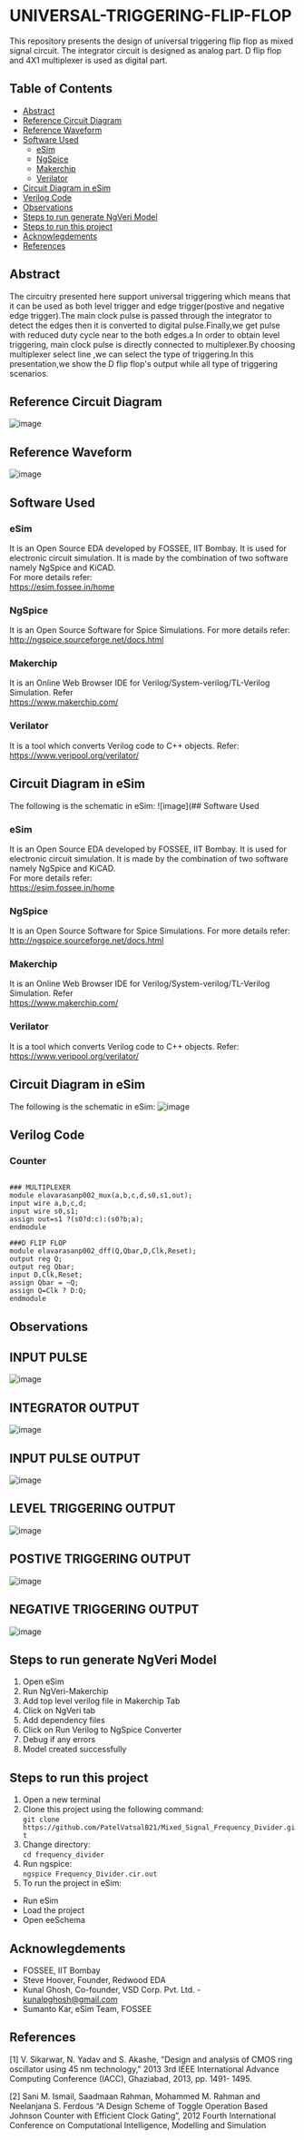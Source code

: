 # UNIVERSAL-TRIGGERING-FLIP-FLOP
This repository presents the design of universal triggering flip flop as mixed signal circuit. The integrator circuit is designed  as analog part. D flip flop and 4X1 multiplexer is used as digital part.

## Table of Contents
- [Abstract](#abstract)
- [Reference Circuit Diagram](#reference-circuit-diagram)
- [Reference Waveform](#reference-waveform)
- [Software Used](#software-used)
  * [eSim](#esim)
  * [NgSpice](#ngspice)
  * [Makerchip](#makerchip)
  * [Verilator](#verilator)
- [Circuit Diagram in eSim](#circuit-diagram-in-esim)
- [Verilog Code](#verilog-code)
- [Observations](#observations)
- [Steps to run generate NgVeri Model](#steps-to-run-generate-ngveri-model)
- [Steps to run this project](#steps-to-run-this-project)
- [Acknowlegdements](#acknowlegdements)
- [References](#references)

## Abstract
The circuitry presented here support universal triggering which means that it can be used as both level trigger and edge trigger(postive and negative edge trigger).The main clock pulse is passed through the integrator to detect the edges then it is converted to digital pulse.Finally,we get pulse with reduced duty cycle near to the both edges.a In order to obtain level triggering, main clock pulse is directly connected to multiplexer.By choosing multiplexer select line ,we can select the type of triggering.In this presentation,we show the D flip flop's output while all type of triggering scenarios.

## Reference Circuit Diagram
![image](https://github.com/Elavarasan0702/UNIVERSAL-TRIGERING-FLIP-FLOP/blob/main/ref_diagram/ref_cir.jpeg)

## Reference Waveform
![image](https://github.com/Elavarasan0702/UNIVERSAL-TRIGERING-FLIP-FLOP/blob/main/ref_diagram/ref_wave.jpeg)

## Software Used
### eSim
It is an Open Source EDA developed by FOSSEE, IIT Bombay. It is used for electronic circuit simulation. It is made by the combination of two software namely NgSpice and KiCAD.
</br>
For more details refer:
</br>
https://esim.fossee.in/home
### NgSpice
It is an Open Source Software for Spice Simulations. For more details refer:
</br>
http://ngspice.sourceforge.net/docs.html
### Makerchip
It is an Online Web Browser IDE for Verilog/System-verilog/TL-Verilog Simulation. Refer
</br> https://www.makerchip.com/
### Verilator
It is a tool which converts Verilog code to C++ objects. Refer:
https://www.veripool.org/verilator/

## Circuit Diagram in eSim
The following is the schematic in eSim:
![image](## Software Used
### eSim
It is an Open Source EDA developed by FOSSEE, IIT Bombay. It is used for electronic circuit simulation. It is made by the combination of two software namely NgSpice and KiCAD.
</br>
For more details refer:
</br>
https://esim.fossee.in/home
### NgSpice
It is an Open Source Software for Spice Simulations. For more details refer:
</br>
http://ngspice.sourceforge.net/docs.html
### Makerchip
It is an Online Web Browser IDE for Verilog/System-verilog/TL-Verilog Simulation. Refer
</br> https://www.makerchip.com/
### Verilator
It is a tool which converts Verilog code to C++ objects. Refer:
https://www.veripool.org/verilator/

## Circuit Diagram in eSim
The following is the schematic in eSim:
![image](https://github.com/Elavarasan0702/UNIVERSAL-TRIGERING-FLIP-FLOP/blob/main/circuit.png)

## Verilog Code
### Counter

```

### MULTIPLEXER
module elavarasanp002_mux(a,b,c,d,s0,s1,out);
input wire a,b,c,d;
input wire s0,s1;
assign out=s1 ?(s0?d:c):(s0?b;a);
endmodule

###D FLIP FLOP
module elavarasanp002_dff(Q,Qbar,D,Clk,Reset);
output reg Q;
output reg Qbar;
input D,Clk,Reset;
assign Qbar = ~Q;
assign Q=Clk ? D:Q;
endmodule

```
## Observations
## INPUT PULSE
![image](https://github.com/Elavarasan0702/UNIVERSAL-TRIGERING-FLIP-FLOP/blob/main/din.JPG)

## INTEGRATOR OUTPUT
![image](https://github.com/Elavarasan0702/UNIVERSAL-TRIGERING-FLIP-FLOP/blob/main/ref_diagram/integrate.JPG)

## INPUT PULSE OUTPUT
![image](https://github.com/Elavarasan0702/UNIVERSAL-TRIGERING-FLIP-FLOP/blob/main/ref_diagram/pulse_in.JPG)

## LEVEL TRIGGERING OUTPUT
![image](https://github.com/Elavarasan0702/UNIVERSAL-TRIGERING-FLIP-FLOP/blob/main/ref_diagram/level_out.JPG)

## POSTIVE TRIGGERING OUTPUT
![image](https://github.com/Elavarasan0702/UNIVERSAL-TRIGERING-FLIP-FLOP/blob/main/pos_edge_out.JPG)

## NEGATIVE TRIGGERING OUTPUT
![image](https://github.com/Elavarasan0702/UNIVERSAL-TRIGERING-FLIP-FLOP/blob/main/ref_diagram/neg_edge%20out.JPG)





## Steps to run generate NgVeri Model
1. Open eSim
2. Run NgVeri-Makerchip 
3. Add top level verilog file in Makerchip Tab
4. Click on NgVeri tab
5. Add dependency files
6. Click on Run Verilog to NgSpice Converter
7. Debug if any errors
8. Model created successfully

## Steps to run this project
1. Open a new terminal
2. Clone this project using the following command:</br>
```git clone https://github.com/PatelVatsalB21/Mixed_Signal_Frequency_Divider.git ```</br>
3. Change directory:</br>
```cd frequency_divider```</br>
4. Run ngspice:</br>
```ngspice Frequency_Divider.cir.out```</br>
5. To run the project in eSim:

  - Run eSim</br>
  - Load the project</br>
  - Open eeSchema</br>

## Acknowlegdements
- FOSSEE, IIT Bombay
- Steve Hoover, Founder, Redwood EDA
- Kunal Ghosh, Co-founder, VSD Corp. Pvt. Ltd. - kunalpghosh@gmail.com
- Sumanto Kar, eSim Team, FOSSEE

## References
[1] V. Sikarwar, N. Yadav and S. Akashe, "Design and analysis of CMOS ring oscillator using 45 nm technology," 2013 3rd IEEE International Advance Computing Conference (IACC), Ghaziabad, 2013, pp. 1491- 1495.

[2] Sani M. Ismail, Saadmaan Rahman, Mohammed M. Rahman and Neelanjana S. Ferdous
“A Design Scheme of Toggle Operation Based Johnson Counter with Efficient Clock Gating”, 2012 Fourth International Conference on Computational Intelligence, Modelling and Simulation 
 

